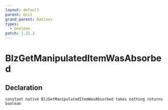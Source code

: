 ```yaml
---
layout: default
parent: Unit
grand_parent: Natives
types:
  - boolean
patch: 1.32.3
---
```


# BlzGetManipulatedItemWasAbsorbed

## Declaration

```
constant native BlzGetManipulatedItemWasAbsorbed takes nothing returns boolean
```